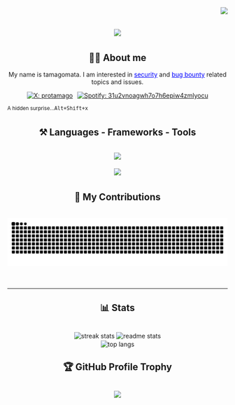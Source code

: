 <img align="right" src="https://visitor-badge.laobi.icu/badge?page_id=tamagomata.tamagomata" />

<h1 align="center">
    <img src="https://readme-typing-svg.herokuapp.com/?font=Righteous&size=35&center=true&vCenter=true&width=500&height=70&duration=4000&lines=hello!+%F0%9F%91%8B;+I%27m+tamagomata!" />
</h1>

<h2 align="center">👨‍💻 About me</h2>
<p align="center">
  My name is tamagomata. I am interested in 
  <a href="#" style="text-decoration: underline; color: blue;">security</a> and 
  <a href="#" style="text-decoration: underline; color: blue;">bug bounty</a> related topics and issues.
</p>

<div align="center" style="display: flex; justify-content: center; gap: 10px;">
  <a href="https://twitter.com/protamago" target="_blank">
    <img src="https://img.shields.io/badge/protamago-000000?style=for-the-badge&logo=x&logoColor=white" alt="X: protamago" />
  </a>
  <a href="https://open.spotify.com/user/31u2vnoagwh7o7h6epiw4zmlyocu" target="_blank">
    <img src="https://img.shields.io/badge/xTm-1DB954?style=for-the-badge&logo=spotify&logoColor=white" alt="Spotify: 31u2vnoagwh7o7h6epiw4zmlyocu" />
</div>

<a accesskey="x" href="https://youtu.be/FiXel0A4WzM?si=mQ0iFta5C6rubWKi&t=5"></a>
<sup>A hidden surprise...<kbd>Alt+Shift+x</kbd></sup>

<h2 align="center">⚒️ Languages - Frameworks - Tools </h2>
<br/>

<!-- 🧠 Languages -->
<div align="center">
  <img src="https://skillicons.dev/icons?i=c,cs,css,html,js,go,python,matlab" />
</div>
<br/>

<!-- 🛠 Frameworks / Tools -->
<div align="center">
  <img src="https://skillicons.dev/icons?i=gcp,github,kali,linux,nodejs,npm,visualstudio,vscode" />
</div>

<div align="center">
  <h2>🐍 My Contributions　</h2>
  <br>
  <img alt="snake eating my contributions" src="https://raw.githubusercontent.com/tamagomata/tamagomata/output/github-contribution-grid-snake-dark.svg?palette=github-dark" />
  <br/><br/><br/>
</div>

<hr/>

<h2 align="center">📊 Stats </h2>
<br>
<div align=center>
  <img width=390 src="https://github-readme-streak-stats-salesp07.vercel.app/?user=tamagomata&count_private=true&theme=aura&border_radius=10" alt="streak stats"/>
  <img width=390 src="https://github-readme-stats-salesp07.vercel.app/api?username=tamagomata&count_private=true&show_icons=true&theme=aura&rank_icon=github&border_radius=10" alt="readme stats" />
  <br/>
  <img width=325 align="center" src="https://github-readme-stats-salesp07.vercel.app/api/top-langs/?username=tamagomata&hide=HTML&langs_count=8&layout=compact&theme=react&border_radius=10&size_weight=0.5&count_weight=0.5&exclude_repo=github-readme-stats" alt="top langs" />
</div>

<h2 align="center">🏆 GitHub Profile Trophy</h2>
<br/>

<div align="center">
  <a href="https://github.com/ryo-ma/github-profile-trophy">
    <img src="https://github-profile-trophy.vercel.app/?username=tamagomata&theme=aura&column=6&margin-w=15&margin-h=15" />
  </a>
</div>
<br/>
